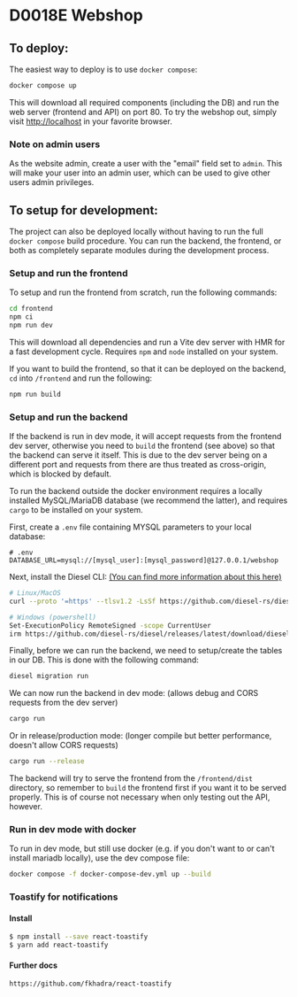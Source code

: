 # D0018E Webshop

## To deploy:

The easiest way to deploy is to use `docker compose`:

```bash
docker compose up
```

This will download all required components (including the DB) and run the web server (frontend and API) on port 80. To try the webshop out, simply visit [http://localhost](http://localhost) in your favorite browser.

### Note on admin users

As the website admin, create a user with the "email" field set to `admin`. This will make your user into an admin user, which can be used to give other users admin privileges.

## To setup for development:

The project can also be deployed locally without having to run the full `docker compose` build procedure. You can run the backend, the frontend, or both as completely separate modules during the development process.


### Setup and run the frontend

To setup and run the frontend from scratch, run the following commands:

```bash
cd frontend
npm ci
npm run dev
```

This will download all dependencies and run a Vite dev server with HMR for a fast development cycle. Requires `npm` and `node` installed on your system.

If you want to build the frontend, so that it can be deployed on the backend, `cd` into `/frontend` and run the following:
```bash
npm run build
```

### Setup and run the backend

If the backend is run in dev mode, it will accept requests from the frontend dev server, otherwise you need to `build` the frontend (see above) so that the backend can serve it itself. This is due to the dev server being on a different port and requests from there are thus treated as cross-origin, which is blocked by default.

To run the backend outside the docker environment requires a locally installed MySQL/MariaDB database (we recommend the latter), and requires `cargo` to be installed on your system.

First, create a `.env` file containing MYSQL parameters to your local database:
```properties
# .env
DATABASE_URL=mysql://[mysql_user]:[mysql_password]@127.0.0.1/webshop
```

Next, install the Diesel CLI: [(You can find more information about this here)](https://diesel.rs/guides/getting-started#installing-diesel-cli)
```bash
# Linux/MacOS
curl --proto '=https' --tlsv1.2 -LsSf https://github.com/diesel-rs/diesel/releases/latest/download/diesel_cli-installer.sh | sh

# Windows (powershell)
Set-ExecutionPolicy RemoteSigned -scope CurrentUser
irm https://github.com/diesel-rs/diesel/releases/latest/download/diesel_cli-installer.ps1 | iex
```

Finally, before we can run the backend, we need to setup/create the tables in our DB. This is done with the following command:
```bash
diesel migration run
```

We can now run the backend in dev mode: (allows debug and CORS requests from the dev server)
```bash
cargo run
```

Or in release/production mode: (longer compile but better performance, doesn't allow CORS requests)
```bash
cargo run --release
```

The backend will try to serve the frontend from the `/frontend/dist` directory, so remember to `build` the frontend first if you want it to be served properly. This is of course not necessary when only testing out the API, however.

### Run in dev mode with docker

To run in dev mode, but still use docker (e.g. if you don't want to or can't install mariadb locally), use the dev compose file:
```bash
docker compose -f docker-compose-dev.yml up --build
```

### Toastify for notifications
#### Install
 ```bash
$ npm install --save react-toastify
$ yarn add react-toastify
 ```
#### Further docs
``` bash 
https://github.com/fkhadra/react-toastify
``` 